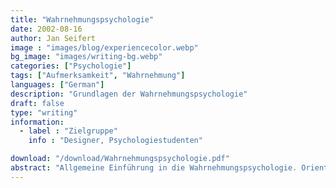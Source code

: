 ```yaml
---
title: "Wahrnehmungspsychologie"
date: 2002-08-16
author: Jan Seifert
image : "images/blog/experiencecolor.webp"
bg_image: "images/writing-bg.webp"
categories: ["Psychologie"]
tags: ["Aufmerksamkeit", "Wahrnehmung"]
languages: ["German"]
description: "Grundlagen der Wahrnehmungspsychologie"
draft: false
type: "writing"
information:
  - label : "Zielgruppe"
    info : "Designer, Psychologiestudenten"

download: "/download/Wahrnehmungspsychologie.pdf"
abstract: "Allgemeine Einführung in die Wahrnehmungspsychologie. Orientiert sich am Lehrbuch von Goldstein (1996)."
---
```



